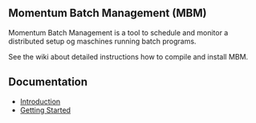 ## Momentum Batch Management (MBM)
Momentum Batch Management is a tool to schedule and monitor a distributed setup og maschines running batch programs.

See the wiki about detailed instructions how to compile and install MBM.

## Documentation
* [Introduction](https://github.com/vogje01/mbm-batch/wiki/Introduction)
* [Getting Started](https://github.com/vogje01/mbm-batch/wiki/Getting-started)
